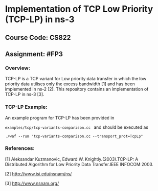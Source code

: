 # Implementation of TCP Low Priority (TCP-LP) in ns-3

## Course Code: CS822

## Assignment: #FP3

### Overview:

TCP-LP is a TCP variant for Low priority data transfer in which the low priority data utilises only the excess bandwidth [1] and has been implemented in ns-2 [2]. This repository contains an implementation of TCP-LP in ns-3 [3].

### TCP-LP Example:

An example program for TCP-LP has been provided in 

`examples/tcp/tcp-variants-comparison.cc
`
and should be executed as

`./waf --run "tcp-variants-comparison.cc --transport_prot=TcpLp"
`
### References:

[1] Aleksandar Kuzmanovic, Edward W. Knightly.(2003).TCP-LP: A Distributed Algorithm for Low Priority
Data Transfer.IEEE INFOCOM 2003.

[2] http://www.isi.edu/nsnam/ns/

[3] http://www.nsnam.org/
